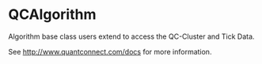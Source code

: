QCAlgorithm
===========

Algorithm base class users extend to access the QC-Cluster and Tick Data.

See http://www.quantconnect.com/docs for more information.
